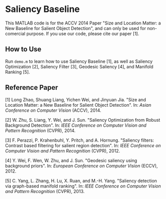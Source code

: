 # Saliency Baseline

This MATLAB code is for the ACCV 2014 Paper "Size and Location Matter: a New Baseline for Salient Object Detection", and can only be used for non-comercial purpose. If you use our code, please cite our paper [1].

## How to Use

Run `demo.m` to learn how to use Saliency Baseline [1], as well as Saliency Optimization [2], Saliency Filter [3], Geodesic Saliency [4], and Manifold Ranking [5].

## Reference Paper

[1] Long Zhao, Shuang Liang, Yichen Wei, and Jinyuan Jia. "Size and Location Matter: a New Baseline for Salient Object Detection". In: _Asian Conference on Computer Vision_ (ACCV), 2014.

[2] W. Zhu, S. Liang, Y. Wei, and J. Sun. "Saliency Optimization from Robust Background Detection". In: _IEEE Conference on Computer Vision and Pattern Recognition_ (CVPR), 2014.

[3] F. Perazzi, P. Krahenbuhl, Y. Pritch, and A. Hornung. "Saliency filters: Contrast based filtering for salient region detection". In: _IEEE Conference on Computer Vision and Pattern Recognition_ (CVPR), 2012.

[4] Y. Wei, F. Wen, W. Zhu, and J. Sun. "Geodesic saliency using background priors". In: _European Conference on Computer Vision_ (ECCV), 2012.

[5] C. Yang, L. Zhang, H. Lu, X. Ruan, and M.-H. Yang. "Saliency detection via graph-based manifold ranking". In: _IEEE Conference on Computer Vision and Pattern Recognition_ (CVPR), 2013.
